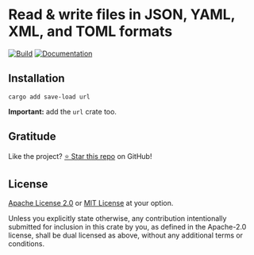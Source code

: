 <!-- DO NOT EDIT -->
<!-- This file is automatically generated by README.ts. -->
<!-- Edit README.ts if you want to make changes. -->

# Read & write files in JSON, YAML, XML, and TOML formats

[![Build](https://github.com/DenisGorbachev/save-load/actions/workflows/ci.yml/badge.svg)](https://github.com/DenisGorbachev/save-load)
[![Documentation](https://docs.rs/save-load/badge.svg)](https://docs.rs/save-load)




## Installation

```shell
cargo add save-load url
```

**Important:** add the `url` crate too.

## Gratitude

Like the project? [⭐ Star this repo](https://github.com/DenisGorbachev/save-load) on GitHub!

## License

[Apache License 2.0](LICENSE-APACHE) or [MIT License](LICENSE-MIT) at your option.

Unless you explicitly state otherwise, any contribution intentionally submitted for inclusion in this crate by you, as defined in the Apache-2.0 license, shall be dual licensed as above, without any additional terms or conditions.
